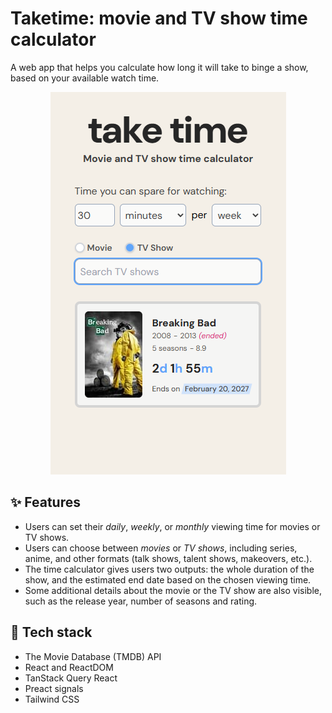 # Taketime: movie and TV show time calculator

A web app that helps you calculate how long it will take to binge a show, based on your available watch time.

<p align="center">
  <img src="docs/img/homepage.png" alt="Homepage" title="Homepage" />
</p>

## ✨ Features

- Users can set their _daily_, _weekly_, or _monthly_ viewing time for movies or TV shows.
- Users can choose between _movies_ or _TV shows_, including series, anime, and other formats (talk shows, talent shows, makeovers, etc.).
- The time calculator gives users two outputs: the whole duration of the show, and the estimated end date based on the chosen viewing time.
- Some additional details about the movie or the TV show are also visible, such as the release year, number of seasons and rating.

## 🧰 Tech stack

- The Movie Database (TMDB) API
- React and ReactDOM
- TanStack Query React
- Preact signals
- Tailwind CSS

